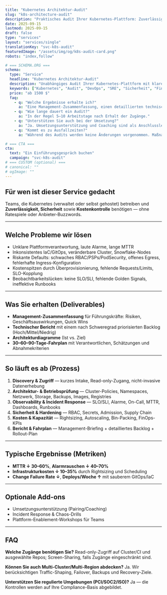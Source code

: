```yaml
---
title: "Kubernetes Architektur-Audit"
slug: "k8s-architecture-audit"
description: "Praktisches Audit Ihrer Kubernetes-Plattform: Zuverlässigkeit, Sicherheit, Kostenkontrolle und Betriebsfähigkeit. Klare Ergebnisse, priorisierte Maßnahmen und ein umsetzbarer Fahrplan."
date: 2025-09-15
lastmod: 2025-09-15
draft: false
type: "services"
layout: "services/single"
translationKey: "svc-k8s-audit"
featuredImage: "/assets/img/og/k8s-audit-card.png"
robots: "index,follow"

# === SCHEMA.ORG ===
schema:
  type: "Service"
  headline: "Kubernetes Architektur-Audit"
  description: "Unabhängiges Audit Ihrer Kubernetes-Plattform mit klaren Ergebnissen, priorisierten Maßnahmen und einem umsetzbaren Fahrplan."
  keywords: ["Kubernetes", "Audit", "DevOps", "SRE", "Sicherheit", "FinOps"]
  price: "ab 1500 $"
  faq:
    - q: "Welche Ergebnisse erhalte ich?"
      a: "Eine Management-Zusammenfassung, einen detaillierten technischen Bericht mit Risiken & Empfehlungen sowie einen 30–60–90-Tage-Fahrplan."
    - q: "Wie lange dauert ein Audit?"
      a: "In der Regel 5–10 Arbeitstage nach Erhalt der Zugänge."
    - q: "Unterstützen Sie auch bei der Umsetzung?"
      a: "Ja. Umsetzungsunterstützung und Coaching sind als Anschlussleistung verfügbar."
    - q: "Kommt es zu Ausfallzeiten?"
      a: "Während des Audits werden keine Änderungen vorgenommen. Maßnahmen zur Behebung werden so geplant, dass Ausfallzeiten minimiert oder vermieden werden."

# === CTA ===
cta:
  text: "Ein Einführungsgespräch buchen"
  campaign: "svc-k8s-audit"
# === CUSTOM (optional) ===
# canonical: ""
# ogImage: ""
---
```


## Für wen ist dieser Service gedacht

Teams, die Kubernetes (verwaltet oder selbst gehostet) betreiben und **Zuverlässigkeit, Sicherheit** sowie **Kostenkontrolle** benötigen — ohne Ratespiele oder Anbieter-Buzzwords.

---

## Welche Probleme wir lösen

- Unklare Plattformverantwortung, laute Alarme, lange MTTR
- Inkonsistentes IaC/GitOps, veränderbare Cluster, Snowflake-Nodes
- Riskante Defaults: schwaches RBAC/PSPs/PodSecurity, offenes Egress, fehlerhafte Ingress-Konfiguration
- Kostenspitzen durch Überprovisionierung, fehlende Requests/Limits, SLO-Kopplung
- Beobachtbarkeitslücken: keine SLO/SLI, fehlende Golden Signals, ineffektive Runbooks

---

## Was Sie erhalten (Deliverables)

- **Management-Zusammenfassung** für Führungskräfte: Risiken, Geschäftsauswirkungen, Quick Wins
- **Technischer Bericht** mit einem nach Schweregrad priorisierten Backlog (Hoch/Mittel/Niedrig)
- **Architekturdiagramme** (Ist vs. Ziel)
- **30–60–90-Tage-Fahrplan** mit Verantwortlichen, Schätzungen und Abnahmekriterien

---

## So läuft es ab (Prozess)

1. **Discovery & Zugriff** — kurzes Intake, Read-only-Zugang, nicht-invasive Datenerhebung
2. **Architektur- & Betriebsprüfung** — Cluster-Policies, Namespaces, Netzwerk, Storage, Backups, Images, Registries
3. **Observability & Incident Response** — SLO/SLI, Alarme, On-Call, MTTR, Dashboards, Runbooks
4. **Sicherheit & Hardening** — RBAC, Secrets, Admission, Supply Chain
5. **Kosten & Kapazität** — Rightsizing, Autoscaling, Bin-Packing, FinOps-KPIs
6. **Bericht & Fahrplan** — Management-Briefing + detailliertes Backlog + Rollout-Plan

---

## Typische Ergebnisse (Metriken)

- **MTTR ↓ 30–60%**, **Alarmrauschen ↓ 40–70%**
- **Infrastrukturkosten ↓ 10–35%** durch Rightsizing und Scheduling
- **Change Failure Rate ↓**, **Deploys/Woche ↑** mit sauberem GitOps/IaC

---

## Optionale Add-ons

- Umsetzungsunterstützung (Pairing/Coaching)
- Incident Response & Chaos-Drills
- Plattform-Enablement-Workshops für Teams

---

## FAQ

**Welche Zugänge benötigen Sie?**
Read-only-Zugriff auf Cluster/CI und ausgewählte Repos; Screen-Sharing, falls Zugänge eingeschränkt sind.

**Können Sie auch Multi-Cluster/Multi-Region abdecken?**
Ja. Wir berücksichtigen Traffic-Shaping, Failover, Backups und Recovery-Ziele.

**Unterstützen Sie regulierte Umgebungen (PCI/SOC2/ISO)?**
Ja — die Kontrollen werden auf Ihre Compliance-Basis abgebildet.

